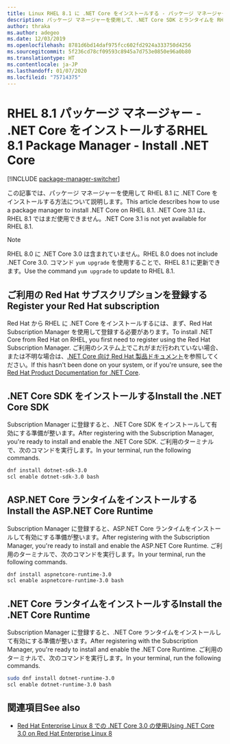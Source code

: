 ```yaml
---
title: Linux RHEL 8.1 に .NET Core をインストールする - パッケージ マネージャー - .NET Core
description: パッケージ マネージャーを使用して、.NET Core SDK とランタイムを RHEL 8.1 にインストールします。
author: thraka
ms.author: adegeo
ms.date: 12/03/2019
ms.openlocfilehash: 8781d6bd14daf975fcc602fd2924a333750d4256
ms.sourcegitcommit: 5f236cd78cf09593c8945a7d753e0850e96a0b80
ms.translationtype: HT
ms.contentlocale: ja-JP
ms.lasthandoff: 01/07/2020
ms.locfileid: "75714375"
---
```

# <a name="rhel-81-package-manager---install-net-core"></a><span data-ttu-id="0cf7a-103">RHEL 8.1 パッケージ マネージャー - .NET Core をインストールする</span><span class="sxs-lookup"><span data-stu-id="0cf7a-103">RHEL 8.1 Package Manager - Install .NET Core</span></span>

[!INCLUDE [package-manager-switcher](includes/package-manager-switcher.md)]

<span data-ttu-id="0cf7a-104">この記事では、パッケージ マネージャーを使用して RHEL 8.1 に .NET Core をインストールする方法について説明します。</span><span class="sxs-lookup"><span data-stu-id="0cf7a-104">This article describes how to use a package manager to install .NET Core on RHEL 8.1.</span></span> <span data-ttu-id="0cf7a-105">.NET Core 3.1 は、RHEL 8.1 ではまだ使用できません。</span><span class="sxs-lookup"><span data-stu-id="0cf7a-105">.NET Core 3.1 is not yet available for RHEL 8.1.</span></span>

> [!NOTE]
> <span data-ttu-id="0cf7a-106">RHEL 8.0 に .NET Core 3.0 は含まれていません。</span><span class="sxs-lookup"><span data-stu-id="0cf7a-106">RHEL 8.0 does not include .NET Core 3.0.</span></span> <span data-ttu-id="0cf7a-107">コマンド `yum upgrade` を使用することで、RHEL 8.1 に更新できます。</span><span class="sxs-lookup"><span data-stu-id="0cf7a-107">Use the command `yum upgrade` to update to RHEL 8.1.</span></span>

## <a name="register-your-red-hat-subscription"></a><span data-ttu-id="0cf7a-108">ご利用の Red Hat サブスクリプションを登録する</span><span class="sxs-lookup"><span data-stu-id="0cf7a-108">Register your Red Hat subscription</span></span>

<span data-ttu-id="0cf7a-109">Red Hat から RHEL に .NET Core をインストールするには、まず、Red Hat Subscription Manager を使用して登録する必要があります。</span><span class="sxs-lookup"><span data-stu-id="0cf7a-109">To install .NET Core from Red Hat on RHEL, you first need to register using the Red Hat Subscription Manager.</span></span> <span data-ttu-id="0cf7a-110">ご利用のシステム上でこれがまだ行われていない場合、または不明な場合は、[.NET Core 向け Red Hat 製品ドキュメント](https://access.redhat.com/documentation/net_core/)を参照してください。</span><span class="sxs-lookup"><span data-stu-id="0cf7a-110">If this hasn't been done on your system, or if you're unsure, see the [Red Hat Product Documentation for .NET Core](https://access.redhat.com/documentation/net_core/).</span></span>

## <a name="install-the-net-core-sdk"></a><span data-ttu-id="0cf7a-111">.NET Core SDK をインストールする</span><span class="sxs-lookup"><span data-stu-id="0cf7a-111">Install the .NET Core SDK</span></span>

<span data-ttu-id="0cf7a-112">Subscription Manager に登録すると、.NET Core SDK をインストールして有効にする準備が整います。</span><span class="sxs-lookup"><span data-stu-id="0cf7a-112">After registering with the Subscription Manager, you're ready to install and enable the .NET Core SDK.</span></span> <span data-ttu-id="0cf7a-113">ご利用のターミナルで、次のコマンドを実行します。</span><span class="sxs-lookup"><span data-stu-id="0cf7a-113">In your terminal, run the following commands.</span></span>

```bash
dnf install dotnet-sdk-3.0
scl enable dotnet-sdk-3.0 bash
```

## <a name="install-the-aspnet-core-runtime"></a><span data-ttu-id="0cf7a-114">ASP.NET Core ランタイムをインストールする</span><span class="sxs-lookup"><span data-stu-id="0cf7a-114">Install the ASP.NET Core Runtime</span></span>

<span data-ttu-id="0cf7a-115">Subscription Manager に登録すると、ASP.NET Core ランタイムをインストールして有効にする準備が整います。</span><span class="sxs-lookup"><span data-stu-id="0cf7a-115">After registering with the Subscription Manager, you're ready to install and enable the ASP.NET Core Runtime.</span></span> <span data-ttu-id="0cf7a-116">ご利用のターミナルで、次のコマンドを実行します。</span><span class="sxs-lookup"><span data-stu-id="0cf7a-116">In your terminal, run the following commands.</span></span>

```bash
dnf install aspnetcore-runtime-3.0
scl enable aspnetcore-runtime-3.0 bash
```

## <a name="install-the-net-core-runtime"></a><span data-ttu-id="0cf7a-117">.NET Core ランタイムをインストールする</span><span class="sxs-lookup"><span data-stu-id="0cf7a-117">Install the .NET Core Runtime</span></span>

<span data-ttu-id="0cf7a-118">Subscription Manager に登録すると、.NET Core ランタイムをインストールして有効にする準備が整います。</span><span class="sxs-lookup"><span data-stu-id="0cf7a-118">After registering with the Subscription Manager, you're ready to install and enable the .NET Core Runtime.</span></span> <span data-ttu-id="0cf7a-119">ご利用のターミナルで、次のコマンドを実行します。</span><span class="sxs-lookup"><span data-stu-id="0cf7a-119">In your terminal, run the following commands.</span></span>

```bash
sudo dnf install dotnet-runtime-3.0
scl enable dotnet-runtime-3.0 bash
```

## <a name="see-also"></a><span data-ttu-id="0cf7a-120">関連項目</span><span class="sxs-lookup"><span data-stu-id="0cf7a-120">See also</span></span>

- [<span data-ttu-id="0cf7a-121">Red Hat Enterprise Linux 8 での .NET Core 3.0 の使用</span><span class="sxs-lookup"><span data-stu-id="0cf7a-121">Using .NET Core 3.0 on Red Hat Enterprise Linux 8</span></span>](https://access.redhat.com/documentation/en-us/net_core/3.0/html/getting_started_guide_for_rhel_8/gs_install_dotnet)
